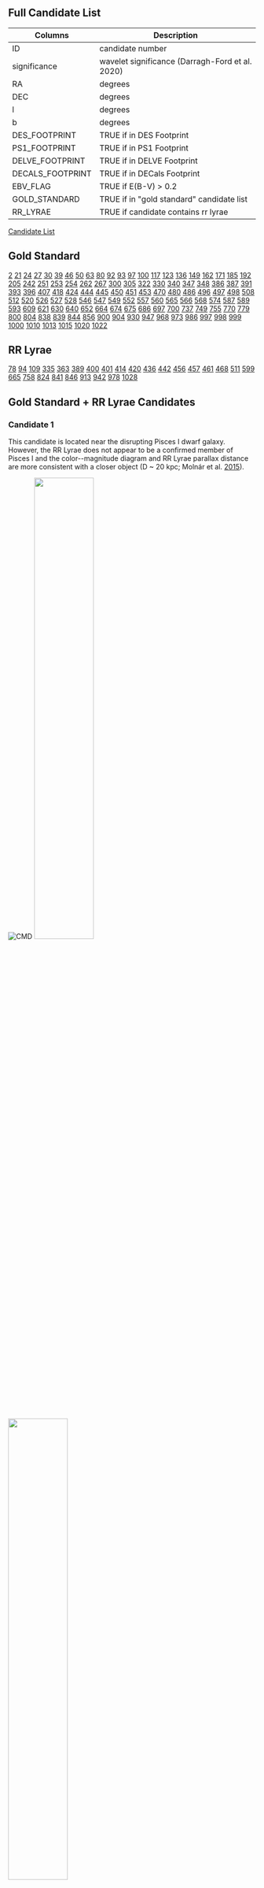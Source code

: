 ## Full Candidate List 

Columns      | Description
------------ | -------------
ID | candidate number
significance | wavelet significance (Darragh-Ford et al. 2020)
RA | degrees
DEC | degrees
l | degrees
b | degrees
DES_FOOTPRINT | TRUE if in DES Footprint 
PS1_FOOTPRINT | TRUE if in PS1 Footprint 
DELVE_FOOTPRINT | TRUE if in DELVE Footprint 
DECALS_FOOTPRINT | TRUE if in DECals Footprint 
EBV_FLAG | TRUE if E(B-V) > 0.2 
GOLD_STANDARD | TRUE if in "gold standard" candidate list 
RR_LYRAE | TRUE if candidate contains rr lyrae 

[Candidate List](significance_list_cut_all.csv)

## Gold Standard
[2](2_candidate.csv) [21](21_candidate.csv) [24](24_candidate.csv) [27](27_candidate.csv) [30](30_candidate.csv) [39](39_candidate.csv) [46](46_candidate.csv) [50](50_candidate.csv) [63](63_candidate.csv) [80](80_candidate.csv) [92](92_candidate.csv) [93](93_candidate.csv) [97](97_candidate.csv)
[100](100_candidate.csv) [117](117_candidate.csv) [123](123_candidate.csv) [136](136_candidate.csv) [149](149_candidate.csv) [162](162_candidate.csv) [171](171_candidate.csv) [185](185_candidate.csv) [192](192_candidate.csv)
[205](205_candidate.csv) [242](242_candidate.csv) [251](251_candidate.csv) [253](253_candidate.csv) [254](254_candidate.csv) [262](262_candidate.csv) [267](267_candidate.csv) 
[300](309_candidate.csv) [305](305_candidate.csv) [322](322_candidate.csv) [330](330_candidate.csv) [340](340_candidate.csv) [347](347_candidate.csv) [348](348_candidate.csv) [386](386_candidate.csv) [387](387_candidate.csv) [391](391_candidate.csv) [393](393_candidate.csv) [396](396_candidate.csv) 
[407](407_candidate.csv) [418](418_candidate.csv) [424](424_candidate.csv) [444](444_candidate.csv) [445](445_candidate.csv) [450](450_candidate.csv) [451](451_candidate.csv) [453](453_candidate.csv) [470](470_candidate.csv) [480](480_candidate.csv) [486](486_candidate.csv) [496](496_candidate.csv) [497](497_candidate.csv) [498](498_candidate.csv)
[508](508_candidate.csv) [512](512_candidate.csv) [520](520_candidate.csv) [526](526_candidate.csv) [527](527_candidate.csv) [528](528_candidate.csv) [546](546_candidate.csv) [547](547_candidate.csv) [549](549_candidate.csv) [552](552_candidate.csv) [557](557_candidate.csv) [560](560_candidate.csv) [565](565_candidate.csv) [566](566_candidate.csv) [568](568_candidate.csv) [574](574_candidate.csv) [587](587_candidate.csv) [589](589_candidate.csv) [593](593_candidate.csv)
[609](609_candidate.csv) [621](621_candidate.csv) [630](630_candidate.csv) [640](640_candidate.csv) [652](652_candidate.csv) [664](664_candidate.csv) [674](674_candidate.csv) [675](675_candidate.csv) [686](686_candidate.csv) [697](697_candidate.csv)
[700](700_candidate.csv) [737](737_candidate.csv) [749](749_candidate.csv) [755](755_candidate.csv) [770](770_candidate.csv) [779](779_candidate.csv)
[800](800_candidate.csv) [804](804_candidate.csv) [838](838_candidate.csv) [839](839_candidate.csv) [844](844_candidate.csv) [856](856_candidate.csv)
[900](900_candidate.csv) [904](904_candidate.csv) [930](930_candidate.csv) [947](947_candidate.csv) [968](968_candidate.csv) [973](973_candidate.csv) [986](986_candidate.csv) [997](997_candidate.csv) [998](998_candidate.csv) [999](999_candidate.csv)
[1000](1000_candidate.csv) [1010](1010_candidate.csv) [1013](1013_candidate.csv) [1015](1015_candidate.csv) [1020](1020_candidate.csv) [1022](1022_candidate.csv)

## RR Lyrae 
[78](78_candidate.csv) [94](94_candidate.csv) [109](109_candidate.csv) [335](335_candidate.csv) [363](363_candidate.csv) [389](389_candidate.csv) [400](400_candidate.csv) [401](401_candidate.csv) [414](414_candidate.csv) [420](420_candidate.csv) [436](436_candidate.csv) [442](442_candidate.csv) [456](456_candidate.csv) [457](457_candidate.csv) [461](461_candidate.csv) [468](468_candidate.csv) [511](511_candidate.csv) [599](599_candidate.csv) [665](665_candidate.csv) [758](758_candidate.csv) [824](824_candidate.csv) [841](841_candidate.csv) [846](846_candidate.csv) [913](913_candidate.csv) [942](942_candidate.csv) [978](978_candidate.csv) [1028](1028_candidate.csv) 

## Gold Standard + RR Lyrae Candidates 

### Candidate 1
This candidate is located near the disrupting Pisces I dwarf galaxy. However, the RR Lyrae does not appear to be a confirmed member of Pisces I and the color--magnitude diagram and RR Lyrae parallax distance are more consistent with a closer object (D ~ 20 kpc; Molnár et al. [2015](https://academic.oup.com/mnras/article/452/4/4283/1065787)). 

![CMD](2_cmd.png)
<img src="position_all_1.png" width="49%" height="49%"> <img src="proper_motion_all_1.png" width="49%" height="49%">

[Data File](https://github.com/edarragh/edarragh.github.io/blob/main/2_corrected.csv)

### Candidate 2
This candidate appears near the Styx Stream, which has been interpreted as the tidal tail of the disrupting Boötes III dwarf galaxy (Carlin & Sand [2018](https://iopscience.iop.org/article/10.3847/1538-4357/aad8c1)). However, the average proper motion is inconsistent with the previously measured value for the stream and the stars shown in the color--magnitude diagram are fainter than expected for an object at 45 kpc (Grillmair [2009](https://iopscience.iop.org/article/10.1088/0004-637X/693/2/1118)).

![CMD](20_cmd.png)
<img src="position_all_2.png" width="49%" height="49%"> <img src="proper_motion_all_2.png" width="49%" height="49%">

[Data File](https://github.com/edarragh/edarragh.github.io/blob/main/20_corrected.csv)


### Candidate 3 
This candidate is likely associated with the Sagittarius stream. The RR Lyrae has been determined to be a member of the stream with high probability (Ramos et al. [2020](https://www.aanda.org/10.1051/0004-6361/202037819)), and distance estimated from the color--magnitude diagram (around 50 kpc) is consistent with the prediction from (Law & Majewski [2010](https://iopscience.iop.org/article/10.1088/0004-637X/714/1/229)). The proper motion values are consistent with the Sagittarius stream measurements from (Antoja et al. [2020](https://www.aanda.org/articles/aa/abs/2020/03/aa37145-19/aa37145-19.html)), which predicts μ = 1.0 mas/yr. 

![CMD](31_cmd.png)
<img src="position_all_3.png" width="49%" height="49%"> <img src="proper_motion_all_3.png" width="49%" height="49%">

[Data File](https://github.com/edarragh/edarragh.github.io/blob/main/31_corrected.csv)


### Candidate 4
This candidate is likely associated with the Sagittarius stream. The RR Lyrae has been determined to be a member of the stream with high probability (Ramos et al. [2020](https://www.aanda.org/10.1051/0004-6361/202037819)), and distance estimated from the color--magnitude diagram (around 50 kpc) is consistent with the prediction from (Law & Majewski [2010](https://iopscience.iop.org/article/10.1088/0004-637X/714/1/229)). The proper motion values are consistent with the Sagittarius stream measurements from (Antoja et al. [2020](https://www.aanda.org/articles/aa/abs/2020/03/aa37145-19/aa37145-19.html)), which predicts μ = 1.0 mas/yr.
![CMD](33_cmd.png)
<img src="position_all_4.png" width="49%" height="49%"> <img src="proper_motion_all_4.png" width="49%" height="49%">

[Data File](https://github.com/edarragh/edarragh.github.io/blob/main/33_corrected.csv)


### Candidate 5
This candidate appears near the GD-1 stream at D = 8 kpc (de Boer et al. [2018](https://academic.oup.com/mnras/article-abstract/477/2/1893/4935192?redirectedFrom=fulltext)). However, the color--magnitude diagram is more consistent with an intermediate distance (around 25 kpc), and the RR Lyrae does not appear to be a known associate (Sesar et al. [2013](https://iopscience.iop.org/article/10.1088/0004-6256/146/2/21)).
![](41_cmd.png)
<img src="position_all_5.png" width="49%" height="49%"> <img src="proper_motion_all_5.png" width="49%" height="49%">

[Data File](https://github.com/edarragh/edarragh.github.io/blob/main/41_corrected.csv)


### Candidate 6
This candidate appears near the GD-1 stream at D = 8 kpc (de Boer et al. [2018](https://academic.oup.com/mnras/article-abstract/477/2/1893/4935192?redirectedFrom=fulltext)). However, the color--magnitude diagram is more consistent with an intermediate distance (around 25 kpc), and the RR Lyrae does not appear to be a known associate (Sesar et al. [2013](https://iopscience.iop.org/article/10.1088/0004-6256/146/2/21)).
![](58_cmd.png)
<img src="position_all_6.png" width="49%" height="49%"> <img src="proper_motion_all_6.png" width="49%" height="49%">

[Data File](https://github.com/edarragh/edarragh.github.io/blob/main/58_corrected.csv)


### Candidate 7
This candidate appears near both the Lethe and Sagittarius streams. It is likely associated with the Sagittarius stream as the RR Lyrae has been determined to be a member of the stream with high probability (Ramos et al. [2020](https://www.aanda.org/10.1051/0004-6361/202037819)). However, the color--magnitude diagram does not strongly favor or disfavor association with the Sagittarius Stream, which is expected to be at a distance of 30 kpc in this region (Law & Majewski [2010](https://iopscience.iop.org/article/10.1088/0004-637X/714/1/229)). In addition, the color--magnitude diagram is qualitatively different than those returned for known globular clusters recovered by our search (the progenitor of the Lethe Stream is thought to be a globular cluster; (Grillmair [2009](https://iopscience.iop.org/article/10.1088/0004-637X/693/2/1118)). The total measured proper motion in this region of the stream shows significant scatter, so also does not provide much additional information (Antoja et al. [2020](https://www.aanda.org/articles/aa/abs/2020/03/aa37145-19/aa37145-19.html)).
![](62_cmd.png)
<img src="position_all_7.png" width="49%" height="49%"> <img src="proper_motion_all_7.png" width="49%" height="49%">

[Data File](https://github.com/edarragh/edarragh.github.io/blob/main/62_corrected.csv)


### Candidate 8
This candidate is likely associated with the Sagittarius stream. The RR Lyrae has been determined to be a member of the stream with high probability (Ramos et al. [2020](https://www.aanda.org/10.1051/0004-6361/202037819)), and distance estimated from the color--magnitude diagram (around 30 kpc) is consistent with the prediction from (Law & Majewski [2010](https://iopscience.iop.org/article/10.1088/0004-637X/714/1/229)). The total measured proper motion in this region of the stream shows significant scatter, so also does not provide much additional information (Antoja et al. [2020](https://www.aanda.org/articles/aa/abs/2020/03/aa37145-19/aa37145-19.html)).
![](69_cmd.png)
<img src="position_all_8.png" width="49%" height="49%"> <img src="proper_motion_all_8.png" width="49%" height="49%">

[Data File](https://github.com/edarragh/edarragh.github.io/blob/main/69_corrected.csv)


### Candidate 9
This candidate appears likely to be associated with the PS1-D Stream. Not only does it align closely with the stream's position, but the distance estimated from the RR Lyrae parallax and inferred from the color--magnitude diagram are both consistent with the measured stream distance of 22.9+5.9/-4.7 kpc (Bernard et al. [2016](https://academic.oup.com/mnras/article/463/2/1759/2892775)).
![](105_cmd.png)
<img src="position_all_9.png" width="49%" height="49%"> <img src="proper_motion_all_9.png" width="49%" height="49%">

[Data File](https://github.com/edarragh/edarragh.github.io/blob/main/105_corrected.csv)

You can use the [editor on GitHub](https://github.com/edarragh/edarragh.github.io/edit/main/index.md) to maintain and preview the content for your website in Markdown files.

Whenever you commit to this repository, GitHub Pages will run [Jekyll](https://jekyllrb.com/) to rebuild the pages in your site, from the content in your Markdown files.

### Markdown

Markdown is a lightweight and easy-to-use syntax for styling your writing. It includes conventions for

```markdown
Syntax highlighted code block

# Header 1
## Header 2
### Header 3

- Bulleted
- List

1. Numbered
2. List

**Bold** and _Italic_ and `Code` text

[Link](url) and ![Image](src)
```

For more details see [GitHub Flavored Markdown](https://guides.github.com/features/mastering-markdown/).

### Jekyll Themes

Your Pages site will use the layout and styles from the Jekyll theme you have selected in your [repository settings](https://github.com/edarragh/edarragh.github.io/settings). The name of this theme is saved in the Jekyll `_config.yml` configuration file.

### Support or Contact

Having trouble with Pages? Check out our [documentation](https://docs.github.com/categories/github-pages-basics/) or [contact support](https://github.com/contact) and we’ll help you sort it out.
